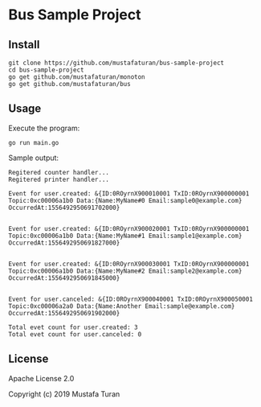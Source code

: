 # Bus Sample Project

## Install

```shell
git clone https://github.com/mustafaturan/bus-sample-project
cd bus-sample-project
go get github.com/mustafaturan/monoton
go get github.com/mustafaturan/bus
```

## Usage

Execute the program:

```shell
go run main.go
```

Sample output:

```shell
Regitered counter handler...
Regitered printer handler...

Event for user.created: &{ID:0ROyrnX900010001 TxID:0ROyrnX900000001 Topic:0xc00006a1b0 Data:{Name:MyName#0 Email:sample0@example.com} OccurredAt:1556492950691702000}


Event for user.created: &{ID:0ROyrnX900020001 TxID:0ROyrnX900000001 Topic:0xc00006a1b0 Data:{Name:MyName#1 Email:sample1@example.com} OccurredAt:1556492950691827000}


Event for user.created: &{ID:0ROyrnX900030001 TxID:0ROyrnX900000001 Topic:0xc00006a1b0 Data:{Name:MyName#2 Email:sample2@example.com} OccurredAt:1556492950691845000}


Event for user.canceled: &{ID:0ROyrnX900040001 TxID:0ROyrnX900050001 Topic:0xc00006a2a0 Data:{Name:Another Email:sample@example.com} OccurredAt:1556492950691902000}

Total evet count for user.created: 3
Total evet count for user.canceled: 0
```

## License

Apache License 2.0

Copyright (c) 2019 Mustafa Turan
